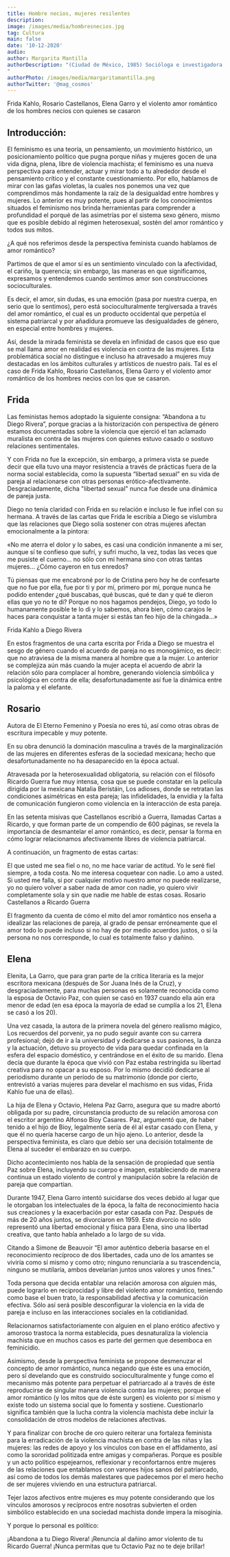 ```yaml
---
title: Hombre necios, mujeres resilentes
description:
image: /images/media/hombresnecios.jpg
tag: Cultura
main: false
date: '10-12-2020'
audio:
author: Margarita Mantilla
authorDescription: "(Ciudad de México, 1985) Socióloga e investigadora feminista, Maestra en estudios de la mujer por la UAM-X. Cofundadora de CoCu (Colectiva Cuerpa), Feministas de la UAM-X, Me gusta menstruar y creadora de Tallercitas feministas (espacio para la formación política feminista). Especialista en teoría feminista, desde donde trata los temas de maternidad, economía feminista, acoso callejero, vientres de alquiler, relaciones de género, gordAfobia y más. Apasionada por la música, el cine y la literatura, especialmente donde las realizadoras son mujeres.
"
authorPhoto: /images/media/margaritamantilla.png
authorTwitter: '@mag_cosmos'
---
```


Frida Kahlo, Rosario Castellanos, Elena Garro y 
el violento amor romántico de los hombres necios con quienes se casaron

## Introducción:

El feminismo es una teoría, un pensamiento, un movimiento histórico, un posicionamiento político que pugna porque niñas y mujeres gocen de una vida digna, plena, libre de violencia machista; el feminismo es una nueva perspectiva para entender, actuar y mirar todo a tu alrededor desde el pensamiento crítico y el constante cuestionamiento. Por ello, hablamos de mirar con las gafas violetas, la cuales nos ponemos una vez que comprendimos más hondamente la raíz de la desigualdad entre hombres y mujeres. Lo anterior es muy potente, pues al partir de los conocimientos situados el feminismo nos brinda herramientas para comprender a profundidad el porqué de las asimetrías por el sistema sexo género, mismo que es posible debido al régimen heterosexual, sostén del amor romántico y todos sus mitos.

¿A qué nos referimos desde la perspectiva feminista cuando hablamos de amor romántico?

Partimos de que el amor sí es un sentimiento vinculado con la afectividad, el cariño, la querencia; sin embargo, las maneras en que significamos, expresamos y entendemos cuando sentimos amor son construcciones socioculturales.

Es decir, el amor, sin dudas, es una emoción (pasa por nuestra cuerpa, en serio que lo sentimos), pero está socioculturalmente tergiversada a través del amor romántico, el cual es un producto occidental que perpetúa el sistema patriarcal y por añadidura promueve las desigualdades de género, en especial entre hombres y mujeres.

Así, desde la mirada feminista se devela en infinidad de casos que eso que se mal llama amor en realidad es violencia en contra de las mujeres. Esta problemática social no distingue e incluso ha atravesado a mujeres muy destacadas en los ámbitos culturales y artísticos de nuestro país. Tal es el caso de Frida Kahlo, Rosario Castellanos, Elena Garro y el violento amor romántico de los hombres necios con los que se casaron.

## Frida

Las feministas hemos adoptado la siguiente consigna: “Abandona a tu Diego Rivera”, porque gracias a la historización con perspectiva de género estamos documentadas sobre la violencia que ejerció el tan aclamado muralista en contra de las mujeres con quienes estuvo casado o sostuvo relaciones sentimentales.

Y con Frida no fue la excepción, sin embargo, a primera vista se puede decir que  ella tuvo una mayor resistencia a través de prácticas fuera de la norma social establecida, como la supuesta “libertad sexual” en su vida de pareja al relacionarse con otras personas erótico-afectivamente. Desgraciadamente, dicha "libertad sexual" nunca fue desde una dinámica de pareja  justa. 

Diego no tenía claridad con Frida en su relación e incluso le fue infiel con su hermana. A través de las cartas que Frida le escribía a Diego se vislumbra que las relaciones que Diego solía sostener con otras mujeres afectan emocionalmente a la pintora:

«No me aterra el dolor y lo sabes, es casi una condición inmanente a mi ser, aunque sí te confieso que sufrí, y sufrí mucho, la vez, todas las veces que me pusiste el cuerno... no sólo con mi hermana sino con otras tantas mujeres... ¿Cómo cayeron en tus enredos?

Tú piensas que me encabroné por lo de Cristina pero hoy he de confesarte que no fue por ella, fue por ti y por mí, primero por mí, porque nunca he podido entender ¿qué buscabas, qué buscas, qué te dan y qué te dieron ellas que yo no te di? Porque no nos hagamos pendejos, Diego, yo todo lo humanamente posible te lo di y lo sabemos, ahora bien, cómo carajos le haces para conquistar a tanta mujer si estás tan feo hijo de la chingada...»

Frida Kahlo a Diego Rivera

En estos fragmentos de una carta escrita por Frida a Diego se muestra el sesgo de género cuando el acuerdo de pareja no es monogámico, es decir: que no atraviesa de la misma manera al hombre que a la mujer. Lo anterior se complejiza aún más cuando la mujer acepta el acuerdo de abrir la relación sólo para complacer al hombre, generando violencia simbólica y psicológica en contra de ella; desafortunadamente así fue la dinámica entre la paloma y el elefante.

## Rosario

Autora de El Eterno Femenino y Poesía no eres tú, así como otras obras de escritura impecable y muy potente.

En su obra denunció la dominación masculina a través de la marginalización de las mujeres en diferentes esferas de la sociedad mexicana; hecho que desafortunadamente no ha desaparecido en la época actual.

Atravesada por la heterosexualidad obligatoria, su relación con el filósofo Ricardo Guerra fue muy intensa, cosa que se puede constatar en la película dirigida por la mexicana Natalia Beristáin, Los adioses, donde se retratan las condiciones asimétricas en esta pareja; las infidelidades, la envidia y la falta de comunicación fungieron como violencia en la interacción de esta pareja.

En las setenta misivas que Castellanos escribió a Guerra, llamadas Cartas a Ricardo, y que forman parte de un compendio de 600 páginas, se revela la importancia de desmantelar el amor romántico, es decir, pensar la forma en cómo lograr relacionamos afectivamente libres de violencia patriarcal.

A continuación, un fragmento de estas cartas:

El que usted me sea fiel o no, no me hace variar de actitud. Yo le seré fiel siempre, a toda costa. No me interesa coquetear con nadie. Lo amo a usted. Si usted me falla, si por cualquier motivo nuestro amor no puede realizarse, yo no quiero volver a saber nada de amor con nadie, yo quiero vivir completamente sola y sin que nadie me hable de estas cosas.
Rosario Castellanos a Ricardo Guerra

El fragmento da cuenta de cómo el mito del amor romántico nos enseña a idealizar las relaciones de pareja, al grado de pensar erróneamente que el amor todo lo puede incluso si no hay de por medio acuerdos justos, o si la persona no nos corresponde, lo cual es totalmente falso y dañino.

## Elena

Elenita, La Garro, que para gran parte de la crítica literaria es la mejor escritora mexicana (después de Sor Juana Inés de la Cruz), y desgraciadamente, para muchas personas es solamente reconocida como la esposa de Octavio Paz, con quien se casó en 1937 cuando ella aún era menor de edad (en esa época la mayoría de edad se cumplía a los 21, Elena se casó a los 20). 

Una vez casada, la autora de la primera novela del género realismo mágico, Los recuerdos del porvenir, ya no pudo seguir avante con su carrera profesional; dejó de ir a la universidad y dedicarse a sus pasiones, la danza y la actuación, detuvo su proyecto de vida para quedar confinada en la esfera del espacio doméstico, y centrándose en el éxito de su marido. Elena decía que durante la época que vivió con Paz estaba restringida su libertad creativa para no opacar a su esposo. Por lo mismo decidió dedicarse al periodismo durante un período de su matrimonio (donde por cierto, entrevistó a varias mujeres para develar el machismo en sus vidas, Frida Kahlo fue una de ellas).

La hija de Elena y Octavio, Helena Paz Garro, asegura que su madre abortó obligada por su padre, circunstancia producto de su relación amorosa con el escritor argentino Alfonso Bioy Casares. Paz, argumentó que, de haber tenido a el hijo de Bioy, legalmente sería de él al estar casado con Elena, y que él no quería hacerse cargo de un hijo ajeno. Lo anterior, desde la perspectiva feminista, es claro que debío ser una decisión totalmente de Elena al suceder el embarazo en su cuerpo.

Dicho acontecimiento nos habla de la sensación de propiedad que sentía Paz sobre Elena, incluyendo su cuerpo e imagen, estableciendo de manera continua un estado violento de control y manipulación sobre la relación de pareja que compartían.

Durante 1947, Elena Garro intentó suicidarse dos veces debido al lugar que le otorgaban los intelectuales de la época, la falta de reconocimiento hacia sus creaciones y la exacerbación por estar casada con Paz. Después de más de 20 años juntos, se divorciaron en 1959. Este divorcio no sólo representó una libertad emocional y física para Elena, sino una libertad creativa, que tanto había anhelado a lo largo de su vida.

Citando a Simone de Beauvoir “El amor auténtico debería basarse en el reconocimiento recíproco de dos libertades, cada uno de los amantes se viviría como sí mismo y como otro; ninguno renunciaría a su trascendencia, ninguno se mutilaría, ambos develarían juntos unos valores y unos fines.”  

Toda persona que decida entablar una relación amorosa con alguien más, puede lograrlo en reciprocidad y libre del violento amor romántico, teniendo como base el buen trato, la responsabilidad afectiva y la comunicación efectiva. Sólo así será posible desconfigurar la violencia en la vida de pareja e incluso en las interacciones sociales en la cotidianidad. 

Relacionarnos satisfactoriamente con alguien en el plano erótico afectivo y amoroso trastoca la norma establecida, pues desnaturaliza la violencia machista que en muchos casos es parte del germen que desemboca en feminicidio.

Asimismo, desde la perspectiva feminista se propone desmenuzar el concepto de amor romántico, nunca negando que éste es una emoción, pero sí develando que es construido socioculturalmente y funge como el mecanismo más potente para perpetuar el patriarcado al a través de éste reproducirse de singular manera violencia contra las mujeres; porque el amor romántico (y los mitos que de éste surgen) es violento por sí mismo y existe todo un sistema social que lo fomenta y sostiene. Cuestionarlo significa también que la lucha contra la violencia machista debe incluir la consolidación de otros modelos de relaciones afectivas.

Y para finalizar con broche de oro quiero reiterar una fortaleza feminista para la erradicación de la violencia machista en contra de las niñas y las mujeres: las redes de apoyo y los vínculos con base en el affidamento, así como la sororidad politizada entre amigas y compañeras. Porque es posible y un acto político espejearnos, reflexionar y reconfortarnos entre mujeres de las relaciones que entablamos con varones hijos sanos del patriarcado, así como  de todos los demás malestares que padecemos por el mero hecho de ser mujeres viviendo en una estructura patriarcal. 

Tejer lazos afectivos entre mujeres es muy potente considerando que  los vínculos amorosos y recíprocos entre nosotras subvierten el orden simbólico establecido en una sociedad machista donde impera la misoginia.


Y porque lo personal es político:

¡Abandona a tu Diego Rivera!
¡Renuncia al dañino amor violento de tu Ricardo Guerra!
¡Nunca permitas que tu Octavio Paz no te deje brillar!
